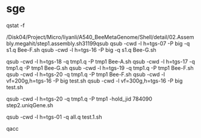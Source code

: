 # sge

qstat -f

/Disk04/Project/Micro/liyanli/A540_BeeMetaGenome/Shell/detail/02.Assembly.megahit/step1.assembly.sh31199qsub
qsub -cwd -l h=tgs-07 -P big -q s1.q Bee-F.sh
qsub -cwd -l h=tgs-16 -P big -q s1.q  Bee-G.sh


qsub -cwd -l h=tgs-18 -q tmp1.q -P tmp1 Bee-A.sh
qsub -cwd -l h=tgs-17 -q tmp1.q -P tmp1 Bee-G.sh
qsub -cwd -l h=tgs-19 -q tmp1.q -P tmp1 Bee-F.sh
qsub -cwd -l h=tgs-20 -q tmp1.q -P tmp1 Bee-F.sh
qsub -cwd -l vf=200g,h=tgs-16 -P big test.sh
qsub -cwd -l vf=300g,h=tgs-16 -P big test.sh


qsub -cwd -l h=tgs-20 -q tmp1.q -P tmp1 -hold_jid 784090  step2.uniqGene.sh

qsub -cwd -l h=tgs-01 -q all.q  test.1.sh

qacc 



